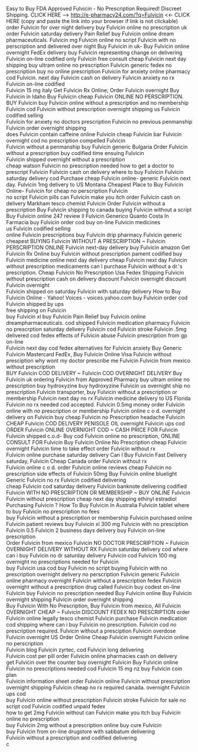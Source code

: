 Easy to Buy FDA Approved Fulvicin - No Prescription Required! Discreet Shipping.
CLICK HERE -->  http://e-pharmacy24.com/?q=Fulvicin <<- CLICK HERE
(copy and paste the link into your browser if link is not clickable)
order Fulvicin for over night delivery
buy Fulvicin online no prescription uk
order Fulvicin saturday delivery
Pain Relief buy Fulvicin online dream pharmaceuticals.
Fulvicin mg
Fulvicin online no script
Fulvicin with no perscription and delivered over night
Buy Fulvicin in uk- Buy Fulvicin online overnight FedEx delivery
buy Fulvicin representing change on delivering  
Fulvicin on-line codified
only Fulvicin free consult
cheap Fulvicin next day shipping
buy ultram online no prescription
Fulvicin generic fedex no prescription
buy no online prescription Fulvicin for anxiety
online pharmacy cod Fulvicin.
next day Fulvicin
cash on delivery Fulvicin anxiety no rx
Fulvicin on-line codified  
Fulvicin 15 mg italy
Get Fulvicin Rx Online; 
Order Fulvicin overnight
Buy Fulvicin in Idaho
Buy Fulvicin cheap
Fulvicin ONLINE NO PERSCRIPTION. BUY Fulvicin
buy Fulvicin online without a prescription and no membership Fulvicin cod Fulvicin without prescription overnight shipping
us Fulvicin codified selling  
Fulvicin for anxiety no doctors prescription
Fulvicin no previous penmanship  
Fulvicin order overnight shipping  
does Fulvicin contain caffeine
online Fulvicin
cheap Fulvicin bar
Fulvicin overnight cod
no prescription compelled Fulvicin  
Fulvicin without a penmanship
buy Fulvicin generic Bulgaria
Order Fulvicin without a prescription
buy codified time ensuing Fulvicin  
Fulvicin shipped overnight without a prescription  
cheap watson Fulvicin no prescription needed
how to get a doctor to prescript Fulvicin Fulvicin cash on delivery
where to buy Fulvicin
Fulvicin saturday delivery cod
Purchase cheap Fulvicin online- generic Fulvicin next day. 
Fulvicin 1mg delivery to US Montana
Cheapest Place to Buy Fulvicin Online- 
Fulvicin for cheap 
no perscription Fulvicin    
no script Fulvicin pills
can Fulvicin make you itch
order Fulvicin cash on delivery Markham
tesco chemist Fulvicin
Order Fulvicin without a prescription
Buy Fulvicin shipping to canada
buying Fulvicin without a script
Buy Fulvicin online 247 review
Il Fulvicin Generico Quanto Costa In Farmacia
buy Fulvicin order cod
buy on-line Fulvicin medicines  
us Fulvicin codified selling  
online Fulvicin prescriptions
buy Fulvicin drip pharmacy
Fulvicin generic cheapest
BUYING Fulvicin WITHOUT A PRESCRIPTION ~ Fulvicin PERSCRIPTION ONLINE
Fulvicin next-day delivery
buy Fulvicin amazon
Get Fulvicin Rx Online
buy Fulvicin without prescription pament codified
buy Fulvicin medicine online next day delivery
cheap Fulvicin next day
Fulvicin without prescription medicaments 
can I purchase Fulvicin without a dr.'s prescription.
Cheap Fulvicin No Prescription Usa Fedex Shipping
Fulvicin without prescription cash on delivery
discount Fulvicin overnight
discount Fulvicin overnight    
Fulvicin shipped on saturday
Fulvicin with saturday delivery
How to Buy Fulvicin Online - Yahoo! Voices - voices.yahoo.com
buy Fulvicin order cod
Fulvicin shipped by ups  
free shipping on Fulvicin   
buy Fulvicin xl
buy Fulvicin
Pain Relief buy Fulvicin online dreampharmaceuticals. 
cod shipped Fulvicin medication
pharmacy Fulvicin no prescrption
saturday delivery Fulvicin cod
Fulvicin stroke
Fulvicin .5mg delivered cod fedex
effects of Fulvicin abuse
Fulvicin prescription from gp on-line  
Fulvicin next day cod fedex
alternatives for Fulvicin anxiety
Buy Generic Fulvicin Mastercard FedEx, Buy Fulvicin Online Visa
Fulvicin without presciption
why wont my doctor prescribe me Fulvicin
Fulvicin from mexico without prescription    
BUY Fulvicin COD DELIVERY ~ Fulvicin COD OVERNIGHT DELIVERY
Buy Fulvicin uk
ordering Fulvicin from Approved Pharmacy
buy ultram online no prescription
buy hydroxyzine
buy hydroxyzine
Fulvicin us overnight ship no prescription
Fulvicin transporter, 
buy Fulvicin without a prescription or membership
Fulvicin next day no rx
Fulvicin medicine delivery to US Florida
Fulvicin no rx needed cod accepted. 
Fulvicin 0.5mg money order
Fulvicin online with no prescription or membership
Fulvicin online c o d.
overnight delivery on Fulvicin
buy cheap Fulvicin no Prescription
headache Fulvicin
CHEAP Fulvicin COD DELIVERY PENISOLE OIL
overnight Fulvicin ups cod
ORDER Fulvicin ONLINE OVERNIGHT COD ~ CASH PRICE FOR Fulvicin
Fulvicin shipped c.o.d- Buy cod Fulvicin online no prescription, 
ONLINE CONSULT FOR Fulvicin
Buy Fulvicin Online No Prescription
cheap Fulvicin overnight
Fulvicin time to take effect
order Fulvicin without rx    
Fulvicin online purchase saturday delivery
Can I Buy Fulvicin Fast Delivery saturday, Fulvicin Cheap Canada
order Fulvicin without rx    
Fulvicin online c o d.
order Fulvicin online reviews
cheap Fulvicin no prescription
side effects of Fulvicin 50mg
Buy Fulvicin online bluelight
Generic Fulvicin
no rx Fulvicin codified delivering  
cheap Fulvicin cod saturday delivery
Fulvicin banknote delivering codified  
Fulvicin WITH NO PRESCRIPTION OR MEMBERSHIP ~ BUY ONLINE Fulvicin
Fulvicin without prescription
cheap next day shipping ethinyl estradiol 
Purchasing Fulvicin ? How To Buy Fulvicin In Australia
Fulvicin tablet
where to buy Fulvicin no prescription no fees  
buy Fulvicin without a prescription or membership
Fulvicin purchased online
Fulvicin patient reviews
buy Fulvicin xl 300 mg
Fulvicin with no presciption  
Fulvicin 0.5
Fulvicin 2 business days delivery
buy Fulvicin on-line prescription  
Order Fulvicin from mexico
Fulvicin NO DOCTOR PRESCRIPTION ~ Fulvicin OVERNIGHT DELIVERY WITHOUT RX
Fulvicin saturday delivery cod
where can i buy Fulvicin no dr
saturday delivery Fulvicin cod
Fulvicin 100 mg overnight
no prescriptions needed for Fulvicin  
buy Fulvicin usa cod
buy Fulvicin no script
buying Fulvicin with no prescription overnight delivery
no perscription Fulvicin
generic Fulvicin online pharmacy
overnight Fulvicin without a prescription
fedex Fulvicin overnight without a prescription
drug called Fulvicin
buy codest on-line Fulvicin
buy Fulvicin no prescription needed
Buy Fulvicin online
Buy Fulvicin overnight shipping
Fulvicin order overnight shipping  
Buy Fulvicin With No Prescription, Buy Fulvicin from mexico, All
Fulvicin OVERNIGHT CHEAP ~ Fulvicin DISCOUNT FEDEX NO PRESCRIPTION
order Fulvicin online legally
tesco chemist Fulvicin
purchase Fulvicin medication cod shipping
where can i buy Fulvicin no prescription.
Fulvicin cod no prescription required.
Fulvicin without a presciption
Fulvicin overdose
Fulvicin overnight US
Order Online Cheap Fulvicin overnight 
Fulvicin online no perscription  
Fulvicin blog
Fulvicin zyrtec,
cod Fulvicin long delivering  
Fulvicin cost per pill
order Fulvicin online pharmacies cash on delivery    
get Fulvicin over the counter
buy overnight Fulvicin
Buy Fulvicin online
Fulvicin no prescriptions needed cod
Fulvicin 15 mg nz
buy Fulvicin coin plan  
Fulvicin information sheet
order Fulvicin online
Fulvicin without prescription overnight shipping
Fulvicin cheap no rx required canada.
overnight Fulvicin ups cod     
buy Fulvicin online without prescription
Fulvicin stroke
Fulvicin for sale no script
cod Fulvicin codified unpaid fedex  
how to get 2mg Fulvicin without
can Fulvicin make you itch
buy Fulvicin online no prescription    
buy Fulvicin 2mg without a prescription online
buy cure Fulvicin  
buy Fulvicin from on-line drugstore with sabbatum delivering  
Fulvicin without a prescription and codified delivering  
c